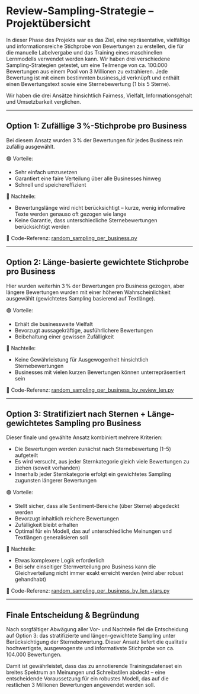 # Review-Sampling-Strategie – Projektübersicht

In dieser Phase des Projekts war es das Ziel, eine repräsentative, vielfältige und informationsreiche Stichprobe von Bewertungen zu erstellen, die für die manuelle Labelvergabe und das Training eines maschinellen Lernmodells verwendet werden kann. Wir haben drei verschiedene Sampling-Strategien getestet, um eine Teilmenge von ca. 100.000 Bewertungen aus einem Pool von 3 Millionen zu extrahieren. Jede Bewertung ist mit einem bestimmten business_id verknüpft und enthält einen Bewertungstext sowie eine Sternebewertung (1 bis 5 Sterne).

Wir haben die drei Ansätze hinsichtlich Fairness, Vielfalt, Informationsgehalt und Umsetzbarkeit verglichen.

---

## Option 1: Zufällige 3 %-Stichprobe pro Business

Bei diesem Ansatz wurden 3 % der Bewertungen für jedes Business rein zufällig ausgewählt.

🟢 Vorteile:

- Sehr einfach umzusetzen  
- Garantiert eine faire Verteilung über alle Businesses hinweg  
- Schnell und speichereffizient

🔴 Nachteile:

- Bewertungslänge wird nicht berücksichtigt – kurze, wenig informative Texte werden genauso oft gezogen wie lange  
- Keine Garantie, dass unterschiedliche Sternebewertungen berücksichtigt werden

📎 Code-Referenz: [random_sampling_per_business.py](./random_sampling_per_business.py)

---

## Option 2: Länge-basierte gewichtete Stichprobe pro Business

Hier wurden weiterhin 3 % der Bewertungen pro Business gezogen, aber längere Bewertungen wurden mit einer höheren Wahrscheinlichkeit ausgewählt (gewichtetes Sampling basierend auf Textlänge).

🟢 Vorteile:

- Erhält die businessweite Vielfalt  
- Bevorzugt aussagekräftige, ausführlichere Bewertungen  
- Beibehaltung einer gewissen Zufälligkeit

🔴 Nachteile:

- Keine Gewährleistung für Ausgewogenheit hinsichtlich Sternebewertungen  
- Businesses mit vielen kurzen Bewertungen können unterrepräsentiert sein

📎 Code-Referenz: [random_sampling_per_business_by_review_len.py](./random_sampling_per_business_by_review_len.py)

---

## Option 3: Stratifiziert nach Sternen + Länge-gewichtetes Sampling pro Business

Dieser finale und gewählte Ansatz kombiniert mehrere Kriterien:

- Die Bewertungen werden zunächst nach Sternebewertung (1–5) aufgeteilt  
- Es wird versucht, aus jeder Sternkategorie gleich viele Bewertungen zu ziehen (soweit vorhanden)  
- Innerhalb jeder Sternkategorie erfolgt ein gewichtetes Sampling zugunsten längerer Bewertungen

🟢 Vorteile:

- Stellt sicher, dass alle Sentiment-Bereiche (über Sterne) abgedeckt werden  
- Bevorzugt inhaltlich reichere Bewertungen  
- Zufälligkeit bleibt erhalten  
- Optimal für ein Modell, das auf unterschiedliche Meinungen und Textlängen generalisieren soll

🔴 Nachteile:

- Etwas komplexere Logik erforderlich  
- Bei sehr einseitiger Sternverteilung pro Business kann die Gleichverteilung nicht immer exakt erreicht werden (wird aber robust gehandhabt)

📎 Code-Referenz: [random_sampling_per_business_by_len_stars.py](./random_sampling_per_business_by_len_stars.py)

---

## Finale Entscheidung & Begründung

Nach sorgfältiger Abwägung aller Vor- und Nachteile fiel die Entscheidung auf Option 3: das stratifizierte und längen-gewichtete Sampling unter Berücksichtigung der Sternebewertung. Dieser Ansatz liefert die qualitativ hochwertigste, ausgewogenste und informativste Stichprobe von ca. 104.000 Bewertungen.

Damit ist gewährleistet, dass das zu annotierende Trainingsdatenset ein breites Spektrum an Meinungen und Schreibstilen abdeckt – eine entscheidende Voraussetzung für ein robustes Modell, das auf die restlichen 3 Millionen Bewertungen angewendet werden soll.
